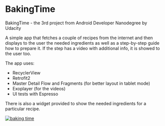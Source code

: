 # BakingTime
BakingTime - the 3rd project from Android Developer Nanodegree by Udacity

A simple app that fetches a couple of recipes from the internet and then displays to the user the needed ingredients as well as a step-by-step guide how to prepare it. If the step has a video with additional info, it is showed to the user too.

The app uses:
* RecyclerView 
* Retrofit2
* Master Detail Flow and Fragments (for better layout in tablet mode)
* Exoplayer (for the videos)
* UI tests with Espresso

There is also a widget provided to show the needed ingredients for a particular recipe.

[![baking time](https://lh3.googleusercontent.com/NAAtv_3bJZ07t5HtE5p6clOB299r2m4CR5-UoNxP8cNJOTQRFD-662ULZEQkOqspmBL0yb8t4-SKWwaEAEOe6buzi1vKDsQ5ag9w0d_dmXKvwUc2C_OdF6z_F8oULc3HyJewW9y6UrPGHuVVx0RSU5fJUCXvSadp0v-baFpRP91z3upAAdDnibnoF1uDEzAkJCSXITVNS9XpodGX5DpW52WoQnj8NU5McSUerRJs_WmUPmhzgVJRofdPZAjeCfFerFfzpz0Yj-ax9Xtuluz_WTXXdg_-VZm4LdtqYc43ir1YmRVXXDMxfzHIi7T2monPoVQiMAkvAWoZGsf8ArboBZtUG2YVUU70RgCdTO46rAOJLo8WXHejUj_EUlCjU-ysIM1Cqfvv3Q87J38Cq4Y5VNi62vFjKEPbCNms7kDm1dbImm7yWQoRGxjhYatw3hU1jQawmqfq0H-HFWZ9Kc8RJoiciudBLc9MUE4wjTvruNjRU7FLBAr4js0P-1HXJP6UZssVSF6BFc_07n1Plb_IQjmr6JHzXdXXoV2-MC3n7ZnlJYsUL7kTz_qWMH055YnX7S0I5RefkTU3A6erh2tw7zpYO3eOzdCga-aa1BNA29zzl3kdVcuaNw=s700-no)](https://lh3.googleusercontent.com/NAAtv_3bJZ07t5HtE5p6clOB299r2m4CR5-UoNxP8cNJOTQRFD-662ULZEQkOqspmBL0yb8t4-SKWwaEAEOe6buzi1vKDsQ5ag9w0d_dmXKvwUc2C_OdF6z_F8oULc3HyJewW9y6UrPGHuVVx0RSU5fJUCXvSadp0v-baFpRP91z3upAAdDnibnoF1uDEzAkJCSXITVNS9XpodGX5DpW52WoQnj8NU5McSUerRJs_WmUPmhzgVJRofdPZAjeCfFerFfzpz0Yj-ax9Xtuluz_WTXXdg_-VZm4LdtqYc43ir1YmRVXXDMxfzHIi7T2monPoVQiMAkvAWoZGsf8ArboBZtUG2YVUU70RgCdTO46rAOJLo8WXHejUj_EUlCjU-ysIM1Cqfvv3Q87J38Cq4Y5VNi62vFjKEPbCNms7kDm1dbImm7yWQoRGxjhYatw3hU1jQawmqfq0H-HFWZ9Kc8RJoiciudBLc9MUE4wjTvruNjRU7FLBAr4js0P-1HXJP6UZssVSF6BFc_07n1Plb_IQjmr6JHzXdXXoV2-MC3n7ZnlJYsUL7kTz_qWMH055YnX7S0I5RefkTU3A6erh2tw7zpYO3eOzdCga-aa1BNA29zzl3kdVcuaNw=s700-no)
